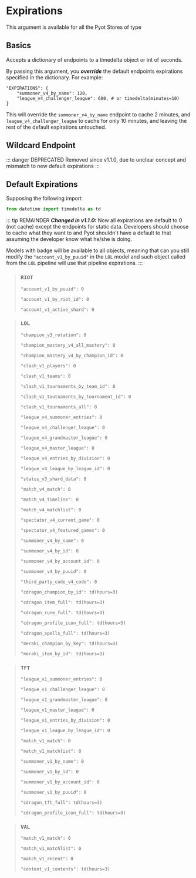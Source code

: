 # Expirations

This argument is available for all the Pyot Stores of type <Badge text="Pyot Cache" vertical="middle" />

## Basics
Accepts a dictionary of endpoints to a timedelta object or int of seconds.

By passing this argument, you **_override_** the default endpoints expirations specified in the dictionary. For example:

```python{2,3}
"EXPIRATIONS": {
    "summoner_v4_by_name": 120,
    "league_v4_challenger_league": 600, # or timedelta(minutes=10)
}
```
This will override the `summoner_v4_by_name` endpoint to cache 2 minutes, and `league_v4_challenger_league` to cache for only 10 minutes, and leaving the rest of the default expirations untouched.

## Wildcard Endpoint
::: danger DEPRECATED
Removed since v1.1.0, due to unclear concept and mismatch to new default expirations
:::

## Default Expirations
Supposing the following import
```python
from datetime import timedelta as td
```
::: tip REMAINDER
**_Changed in v1.1.0:_** Now all expirations are default to 0 (not cache) except the endpoints for static data. Developers should choose to cache what they want to and Pyot shouldn't have a default to that assuming the developer know what he/she is doing.

Models with <Badge text="Global" type="error" vertical="middle" /> badge will be available to all objects, meaning that can you still modify the `"account_v1_by_puuid"` in the `LOL` model and such object called from the `LOL` pipeline will use that pipeline expirations.
:::

> ### `RIOT` <Badge text="Model" type="warning" vertical="middle" /> <Badge text="Global" type="error" vertical="middle" />
>`"account_v1_by_puuid": 0`
>
>`"account_v1_by_riot_id": 0`
>
>`"account_v1_active_shard": 0`

> ### `LOL` <Badge text="Model" type="warning" vertical="middle" />
>`"champion_v3_rotation": 0`
>
>`"champion_mastery_v4_all_mastery": 0`
>
>`"champion_mastery_v4_by_champion_id": 0`
>
>`"clash_v1_players": 0`
>
>`"clash_v1_teams": 0`
>
>`"clash_v1_tournaments_by_team_id": 0`
>
>`"clash_v1_toutnaments_by_tournament_id": 0`
>
>`"clash_v1_tournaments_all": 0`
>
>`"league_v4_summoner_entries": 0`
>
>`"league_v4_challenger_league": 0`
>
>`"league_v4_grandmaster_league": 0`
>
>`"league_v4_master_league": 0`
>
>`"league_v4_entries_by_division": 0`
>
>`"league_v4_league_by_league_id": 0`
>
>`"status_v3_shard_data": 0`
>
>`"match_v4_match": 0`
>
>`"match_v4_timeline": 0`
>
>`"match_v4_matchlist": 0`
>
>`"spectator_v4_current_game": 0`
>
>`"spectator_v4_featured_games": 0`
>
>`"summoner_v4_by_name": 0`
>
>`"summoner_v4_by_id": 0`
>
>`"summoner_v4_by_account_id": 0`
>
>`"summoner_v4_by_puuid": 0`
>
>`"third_party_code_v4_code": 0`
>
>`"cdragon_champion_by_id": td(hours=3)`
>
>`"cdragon_item_full": td(hours=3)`
>
>`"cdragon_rune_full": td(hours=3)`
>
>`"cdragon_profile_icon_full": td(hours=3)`
>
>`"cdragon_spells_full": td(hours=3)`
>
>`"meraki_champion_by_key": td(hours=3)`
>
>`"meraki_item_by_id": td(hours=3)`

> ### `TFT` <Badge text="Model" type="warning" vertical="middle" />
>`"league_v1_summoner_entries": 0`
>
>`"league_v1_challenger_league": 0`
>
>`"league_v1_grandmaster_league": 0`
>
>`"league_v1_master_league": 0`
>
>`"league_v1_entries_by_division": 0`
>
>`"league_v1_league_by_league_id": 0`
>
>`"match_v1_match": 0`
>
>`"match_v1_matchlist": 0`
>
>`"summoner_v1_by_name": 0`
>
>`"summoner_v1_by_id": 0`
>
>`"summoner_v1_by_account_id": 0`
>
>`"summoner_v1_by_puuid": 0`
>
>`"cdragon_tft_full": td(hours=3)`
>
>`"cdragon_profile_icon_full": td(hours=3)`

> ### `VAL` <Badge text="Model" type="warning" vertical="middle" />
>`"match_v1_match": 0`
>
>`"match_v1_matchlist": 0`
>
>`"match_v1_recent": 0`
>
>`"content_v1_contents": td(hours=3)`